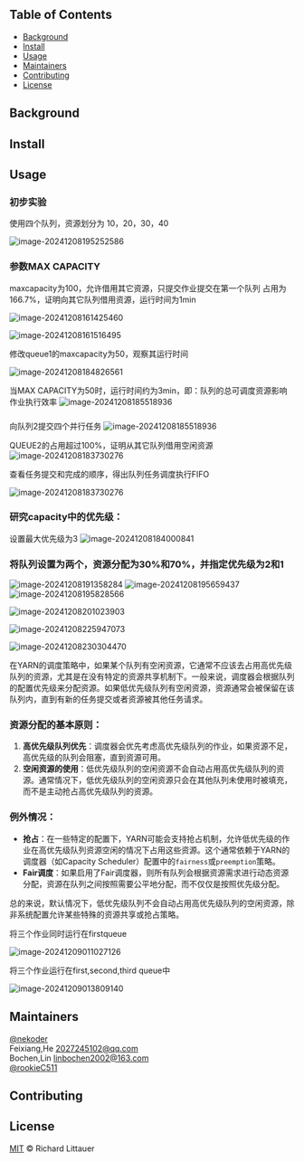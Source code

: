 ## Table of Contents

- [Background](#background)
- [Install](#install)
- [Usage](#Usage)
- [Maintainers](#maintainers)
- [Contributing](#contributing)
- [License](#license)
## Background

## Install

## Usage 
### 初步实验
使用四个队列，资源划分为 10，20，30，40

![image-20241208195252586](picture/log53.png)

### 参数MAX CAPACITY
maxcapacity为100，允许借用其它资源，只提交作业提交在第一个队列  占用为166.7%，证明向其它队列借用资源，运行时间为1min



![image-20241208161425460](picture/log154.png)

![image-20241208161516495](picture/log184.png)

修改queue1的maxcapacity为50，观察其运行时间



![image-20241208184826561](picture/log246.png)




当MAX CAPACITY为50时，运行时间约为3min，即：队列的总可调度资源影响作业执行效率
![image-20241208185518936](picture/log354.png)





### 
向队列2提交四个并行任务
![image-20241208185518936](picture/log397.png)



QUEUE2的占用超过100%，证明从其它队列借用空闲资源
![image-20241208183730276](picture/log457.png)


查看任务提交和完成的顺序，得出队列任务调度执行FIFO

![image-20241208183730276](picture/log486.png)

### 研究capacity中的优先级：

设置最大优先级为3
![image-20241208184000841](picture/log572.png)


### 将队列设置为两个，资源分配为30%和70%，并指定优先级为2和1
![image-20241208191358284](picture/log664.png)
![image-20241208195659437](picture/log694.png)
![image-20241208195828566](picture/log724.png)

![image-20241208201023903](picture/log754.png)

![image-20241208225947073](picture/log784.png)

![image-20241208230304470](picture/log786.png)


在YARN的调度策略中，如果某个队列有空闲资源，它通常不应该去占用高优先级队列的资源，尤其是在没有特定的资源共享机制下。一般来说，调度器会根据队列的配置优先级来分配资源。如果低优先级队列有空闲资源，资源通常会被保留在该队列内，直到有新的任务提交或者资源被其他任务请求。

### 资源分配的基本原则：

1. **高优先级队列优先**：调度器会优先考虑高优先级队列的作业，如果资源不足，高优先级的队列会阻塞，直到资源可用。
2. **空闲资源的使用**：低优先级队列的空闲资源不会自动占用高优先级队列的资源。通常情况下，低优先级队列的空闲资源只会在其他队列未使用时被填充，而不是主动抢占高优先级队列的资源。

### 例外情况：

- **抢占**：在一些特定的配置下，YARN可能会支持抢占机制，允许低优先级的作业在高优先级队列资源空闲的情况下占用这些资源。这个通常依赖于YARN的调度器（如Capacity Scheduler）配置中的`fairness`或`preemption`策略。
- **Fair调度**：如果启用了Fair调度器，则所有队列会根据资源需求进行动态资源分配，资源在队列之间按照需要公平地分配，而不仅仅是按照优先级分配。

总的来说，默认情况下，低优先级队列不会自动占用高优先级队列的空闲资源，除非系统配置允许某些特殊的资源共享或抢占策略。

将三个作业同时运行在firstqueue

![image-20241209011027126](picture/log1351.png)

将三个作业运行在first,second,third queue中

![image-20241209013809140](picture/log1416.png)
## Maintainers
[@nekoder](https://github.com/nekoder2002) <br>
Feixiang,He 2027245102@qq.com <br>
Bochen,Lin linbochen2002@163.com <br>
[@rookieC511](https://github.com/rookieC511)
## Contributing
## License
[MIT](LICENSE) © Richard Littauer
